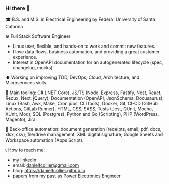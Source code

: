 ### Hi there 👋

🎓 B.S. and M.S. in Electrical Engineering by Federal University of Santa Catarina

⚙️ Full Stack Software Engineer
- Linux user, flexible, and hands-on to work and commit new features.
- I love data flows, business automation, and providing a great customer experience.
- Interest in OpenAPI documentation for an autogenerated lifecycle (spec, changelog, mocks).

⬆️ Working on improving TDD, DevOps, Cloud, Architecture, and Microservices skills.

🧰 Main tooling: C# (.NET Core), JS/TS (Node, Express, Fastify, Nest, React, Redux, Next, jQuery), Documentation (OpenAPI, JsonSchema, Docusaurus), Linux (Bash, Awk, Make, Cron jobs, CLI tools), Docker, Git, CI-CD (GitHub Actions, GitLab Runner), HTML, CSS, SASS, Tests (Jest, QUnit, Mocha, XUnit, Moq), SQL (Postgres), Python and Go (Scripting), PHP (WordPress, Magento), Jira.

📂 Back-office automation: document generation (receipts, email, pdf, docs, xlsx, csv); file/drive management; XML digital signature; Google Sheets and Workspace automation (Apps Script).

📞 How to reach me: 
- [my linkedin](https://www.linkedin.com/in/danielfcollier)
- email: danielfcollier@gmail.com 
- blog: https://danielfcollier.github.io
- papers from my past as [Power Electronics Engineer](https://www.researchgate.net/profile/Daniel-A-F-Collier)
